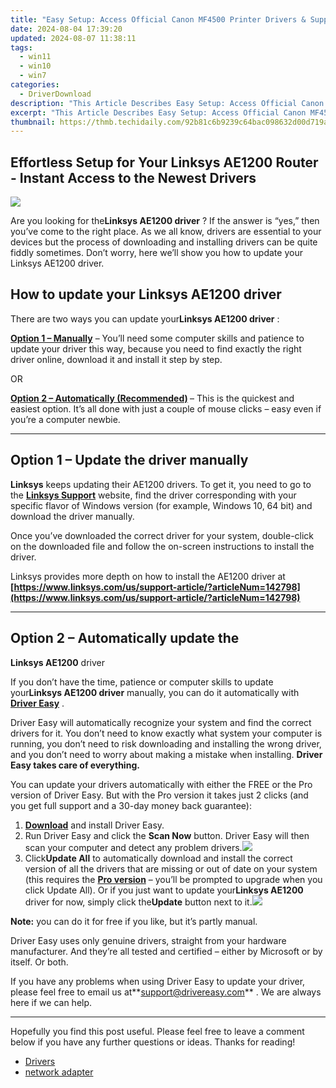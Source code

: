 ```yaml
---
title: "Easy Setup: Access Official Canon MF4500 Printer Drivers & Support Files"
date: 2024-08-04 17:39:20
updated: 2024-08-07 11:38:11
tags:
  - win11
  - win10
  - win7
categories:
  - DriverDownload
description: "This Article Describes Easy Setup: Access Official Canon MF4500 Printer Drivers & Support Files"
excerpt: "This Article Describes Easy Setup: Access Official Canon MF4500 Printer Drivers & Support Files"
thumbnail: https://thmb.techidaily.com/92b81c6b9239c64bac098632d00d719afd5ea59397dede5bb9855bcced869a79.jpg
---
```


## Effortless Setup for Your Linksys AE1200 Router - Instant Access to the Newest Drivers

![](https://images.drivereasy.com/wp-content/uploads/2019/06/image-123.png)

 Are you looking for the**Linksys AE1200 driver** ? If the answer is “yes,” then you’ve come to the right place. As we all know, drivers are essential to your devices but the process of downloading and installing drivers can be quite fiddly sometimes. Don’t worry, here we’ll show you how to update your Linksys AE1200 driver.

## How to update your Linksys AE1200 driver

 There are two ways you can update your**Linksys AE1200 driver** :

**[Option 1 – Manually](https://tools.techidaily.com/drivereasy/download/)**  – You’ll need some computer skills and patience to update your driver this way, because you need to find exactly the right driver online, download it and install it step by step.  

 OR  

**[Option 2 – Automatically (Recommended)](https://www.drivereasy.com/knowledge/download-linksys-ae1200-driver-quickly-easily/#option2) [](https://tools.techidaily.com/drivereasy/download/)**  – This is the quickest and easiest option. It’s all done with just a couple of mouse clicks – easy even if you’re a computer newbie.

---

## Option 1 – Update the driver manually

**Linksys** keeps updating their AE1200 drivers. To get it, you need to go to the **[Linksys Support](https://www.linksys.com/us/support-article?articleNum=148511)**  website, find the driver corresponding with your specific flavor of Windows version (for example, Windows 10, 64 bit) and download the driver manually.

 Once you’ve downloaded the correct driver for your system, double-click on the downloaded file and follow the on-screen instructions to install the driver.

 Linksys provides more depth on how to install the AE1200 driver at  
**[https://www.linksys.com/us/support-article/?articleNum=142798](https://www.linksys.com/us/support-article/?articleNum=142798)**

---

## Option 2 – Automatically update the  

**Linksys AE1200** driver

 If you don’t have the time, patience or computer skills to update your**Linksys AE1200 driver** manually, you can do it automatically with **[Driver Easy](https://tools.techidaily.com/drivereasy/download/)**  .

 Driver Easy will automatically recognize your system and find the correct drivers for it. You don’t need to know exactly what system your computer is running, you don’t need to risk downloading and installing the wrong driver, and you don’t need to worry about making a mistake when installing. **Driver Easy takes care of everything.**

 You can update your drivers automatically with either the FREE or the Pro version of Driver Easy. But with the Pro version it takes just 2 clicks (and you get full support and a 30-day money back guarantee):

1. **[Download](https://tools.techidaily.com/drivereasy/download/)**  and install Driver Easy.
2. Run Driver Easy and click the **Scan Now** button. Driver Easy will then scan your computer and detect any problem drivers.![](https://images.drivereasy.com/wp-content/uploads/2019/06/image-439.png)
3. Click**Update All** to automatically download and install the correct version of all the drivers that are missing or out of date on your system (this requires the **[Pro version](https://tools.techidaily.com/drivereasy/download/)**  – you’ll be prompted to upgrade when you click Update All). Or if you just want to update your**Linksys AE1200** driver for now, simply click the**Update**  button next to it.![](https://images.drivereasy.com/wp-content/uploads/2019/06/image-438.png)

**Note:** you can do it for free if you like, but it’s partly manual.

 Driver Easy uses only genuine drivers, straight from your hardware manufacturer. And they’re all tested and certified – either by Microsoft or by itself. Or both.

 If you have any problems when using Driver Easy to update your driver, please feel free to email us at**<support@drivereasy.com>** . We are always here if we can help.

---

 Hopefully you find this post useful. Please feel free to leave a comment below if you have any further questions or ideas. Thanks for reading!

* [Drivers](https://tools.techidaily.com/drivereasy/download/)
* [network adapter](https://tools.techidaily.com/drivereasy/download/)

<ins class="adsbygoogle"
     style="display:block"
     data-ad-format="autorelaxed"
     data-ad-client="ca-pub-7571918770474297"
     data-ad-slot="1223367746"></ins>



<ins class="adsbygoogle"
     style="display:block"
     data-ad-client="ca-pub-7571918770474297"
     data-ad-slot="8358498916"
     data-ad-format="auto"
     data-full-width-responsive="true"></ins>
